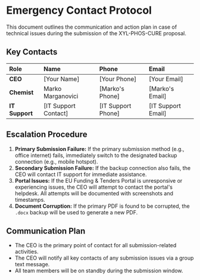 # Emergency Contact Protocol

This document outlines the communication and action plan in case of technical issues during the submission of the XYL-PHOS-CURE proposal.

## Key Contacts

| Role | Name | Phone | Email |
| :--- | :--- | :--- | :--- |
| **CEO** | [Your Name] | [Your Phone] | [Your Email] |
| **Chemist** | Marko Marganovici | [Marko's Phone] | [Marko's Email] |
| **IT Support**| [IT Support Contact] | [IT Support Phone] | [IT Support Email] |

## Escalation Procedure

1.  **Primary Submission Failure:** If the primary submission method (e.g., office internet) fails, immediately switch to the designated backup connection (e.g., mobile hotspot).
2.  **Secondary Submission Failure:** If the backup connection also fails, the CEO will contact IT support for immediate assistance.
3.  **Portal Issues:** If the EU Funding & Tenders Portal is unresponsive or experiencing issues, the CEO will attempt to contact the portal's helpdesk. All attempts will be documented with screenshots and timestamps.
4.  **Document Corruption:** If the primary PDF is found to be corrupted, the `.docx` backup will be used to generate a new PDF.

## Communication Plan

*   The CEO is the primary point of contact for all submission-related activities.
*   The CEO will notify all key contacts of any submission issues via a group text message.
*   All team members will be on standby during the submission window.
